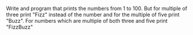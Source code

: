 Write and program that prints the numbers from 1 to 100.
But for multiple of three  print "Fizz" instead of the number and for the multiple of five print "Buzz".
For numbers which are multiple of both three and five print "FizzBuzz"


